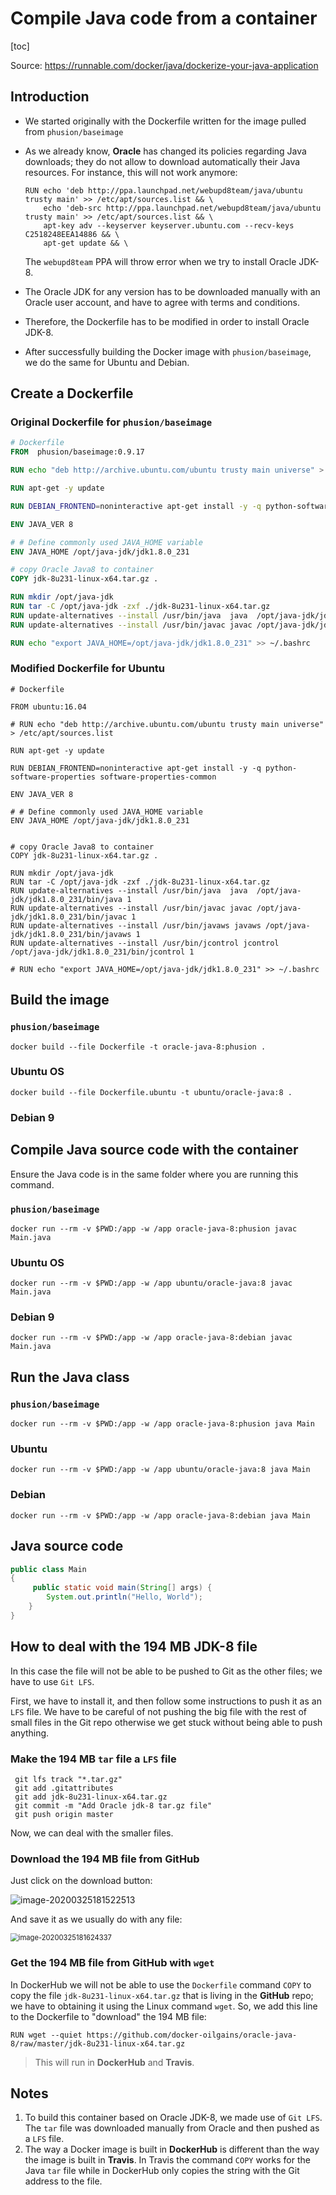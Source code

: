 # Compile Java code from a container

[toc]

Source: https://runnable.com/docker/java/dockerize-your-java-application

## Introduction

*   We started originally with the Dockerfile written for the image pulled from `phusion/baseimage`

*   As we already know, **Oracle** has changed its policies regarding Java downloads; they do not allow to download automatically their Java resources. For instance, this will not work anymore:

    ```
    RUN echo 'deb http://ppa.launchpad.net/webupd8team/java/ubuntu trusty main' >> /etc/apt/sources.list && \
        echo 'deb-src http://ppa.launchpad.net/webupd8team/java/ubuntu trusty main' >> /etc/apt/sources.list && \
        apt-key adv --keyserver keyserver.ubuntu.com --recv-keys C2518248EEA14886 && \
        apt-get update && \
    ```

    The `webupd8team` PPA will throw error when we try to install Oracle JDK-8. 

    

*   The Oracle JDK for any version has to be downloaded manually with an Oracle user account, and have to agree with terms and conditions.

*   Therefore, the Dockerfile has to be modified in order to install Oracle JDK-8.

*   After successfully building the Docker image with `phusion/baseimage`, we do the same for Ubuntu and Debian.





## Create a Dockerfile

### Original Dockerfile for `phusion/baseimage`

```dockerfile
# Dockerfile
FROM  phusion/baseimage:0.9.17

RUN echo "deb http://archive.ubuntu.com/ubuntu trusty main universe" > /etc/apt/sources.list

RUN apt-get -y update

RUN DEBIAN_FRONTEND=noninteractive apt-get install -y -q python-software-properties software-properties-common

ENV JAVA_VER 8

# # Define commonly used JAVA_HOME variable
ENV JAVA_HOME /opt/java-jdk/jdk1.8.0_231

# copy Oracle Java8 to container
COPY jdk-8u231-linux-x64.tar.gz .

RUN mkdir /opt/java-jdk
RUN tar -C /opt/java-jdk -zxf ./jdk-8u231-linux-x64.tar.gz
RUN update-alternatives --install /usr/bin/java  java  /opt/java-jdk/jdk1.8.0_231/bin/java 1
RUN update-alternatives --install /usr/bin/javac javac /opt/java-jdk/jdk1.8.0_231/bin/javac 1

RUN echo "export JAVA_HOME=/opt/java-jdk/jdk1.8.0_231" >> ~/.bashrc
```



### Modified Dockerfile for Ubuntu

```
# Dockerfile

FROM ubuntu:16.04

# RUN echo "deb http://archive.ubuntu.com/ubuntu trusty main universe" > /etc/apt/sources.list

RUN apt-get -y update

RUN DEBIAN_FRONTEND=noninteractive apt-get install -y -q python-software-properties software-properties-common

ENV JAVA_VER 8

# # Define commonly used JAVA_HOME variable
ENV JAVA_HOME /opt/java-jdk/jdk1.8.0_231


# copy Oracle Java8 to container
COPY jdk-8u231-linux-x64.tar.gz .

RUN mkdir /opt/java-jdk
RUN tar -C /opt/java-jdk -zxf ./jdk-8u231-linux-x64.tar.gz
RUN update-alternatives --install /usr/bin/java  java  /opt/java-jdk/jdk1.8.0_231/bin/java 1
RUN update-alternatives --install /usr/bin/javac javac /opt/java-jdk/jdk1.8.0_231/bin/javac 1
RUN update-alternatives --install /usr/bin/javaws javaws /opt/java-jdk/jdk1.8.0_231/bin/javaws 1
RUN update-alternatives --install /usr/bin/jcontrol jcontrol /opt/java-jdk/jdk1.8.0_231/bin/jcontrol 1

# RUN echo "export JAVA_HOME=/opt/java-jdk/jdk1.8.0_231" >> ~/.bashrc
```



## Build the image

### `phusion/baseimage`

```
docker build --file Dockerfile -t oracle-java-8:phusion .
```

### Ubuntu OS

```
docker build --file Dockerfile.ubuntu -t ubuntu/oracle-java:8 .
```

### Debian 9





## Compile Java source code with the container

Ensure the Java code is in the same folder where you are running this command.

### `phusion/baseimage`

```
docker run --rm -v $PWD:/app -w /app oracle-java-8:phusion javac Main.java
```

### Ubuntu OS

```
docker run --rm -v $PWD:/app -w /app ubuntu/oracle-java:8 javac Main.java
```

### Debian 9

```
docker run --rm -v $PWD:/app -w /app oracle-java-8:debian javac Main.java
```



## Run the Java class

### `phusion/baseimage`

```
docker run --rm -v $PWD:/app -w /app oracle-java-8:phusion java Main
```

### Ubuntu

```
docker run --rm -v $PWD:/app -w /app ubuntu/oracle-java:8 java Main
```

### Debian

```
docker run --rm -v $PWD:/app -w /app oracle-java-8:debian java Main
```



## Java source code

```java
public class Main
{
     public static void main(String[] args) {
        System.out.println("Hello, World");
    }
}
```



## How to deal with the 194 MB JDK-8 file

In this case the file will not be able to be pushed to Git as the other files; we have to use `Git LFS`.

First, we have to install it, and then follow some instructions to push it as an `LFS` file. We have to be careful of not pushing the big file with the rest of small files in the Git repo otherwise we get stuck without being able to push anything.

### Make the 194 MB  `tar` file a `LFS` file

```
 git lfs track "*.tar.gz"
 git add .gitattributes
 git add jdk-8u231-linux-x64.tar.gz
 git commit -m "Add Oracle jdk-8 tar.gz file"
 git push origin master
```

Now, we can deal with the smaller files.

### Download the 194 MB file from GitHub

Just click on the download button:

![image-20200325181522513](assets/README/image-20200325181522513.png)

And save it as we usually do with any file:

<img src="assets/README/image-20200325181624337.png" alt="image-20200325181624337" style="zoom:80%;" />



### Get the 194 MB file from GitHub with `wget`

In DockerHub we will not be able to use the `Dockerfile` command `COPY` to copy the file `jdk-8u231-linux-x64.tar.gz` that is living in the **GitHub** repo; we have to obtaining it using the Linux command `wget`. So, we add this line to the Dockerfile to "download" the 194 MB file:

```
RUN wget --quiet https://github.com/docker-oilgains/oracle-java-8/raw/master/jdk-8u231-linux-x64.tar.gz
```

>   This will run in **DockerHub** and **Travis**.

## Notes

1.  To build this container based on Oracle JDK-8, we made use of `Git LFS`. The `tar` file was downloaded manually from Oracle and then pushed as a `LFS`  file.
2.  The way a Docker image is built in **DockerHub** is different than the way the image is built in **Travis**. In Travis the command `COPY` works for the Java `tar` file while in DockerHub only copies the string with the Git address to the file.